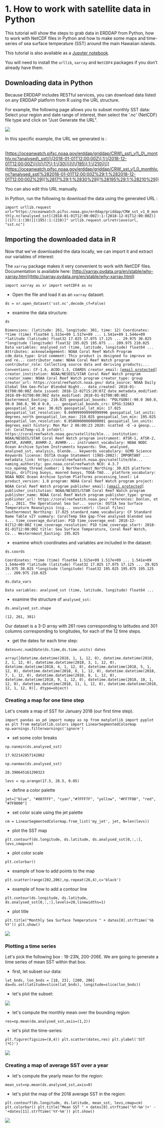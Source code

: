# 1. How to work with satellite data in Python

This tutorial will show the steps to grab data in ERDDAP from Python, how to work with NetCDF files in Python and how to make some maps and time-series of sea surface temperature \(SST\) around the main Hawaiian islands.

This tutorial is also available as a [Jupyter notebook](https://github.com/melhawaii/python-satellite-course/blob/master/OW_Tutorial1.ipynb).

You will need to install the `urllib`, `xarray` and `NetCDF4` packages if you don't already have them.

## Downloading data in Python <a id="downloading-data-in-python"></a>

Because ERDDAP includes RESTful services, you can download data listed on any ERDDAP platform from R using the URL structure.

For example, the following page allows you to subset monthly SST data: Select your region and date range of interest, then select the '.nc' \(NetCDF\) file type and click on "Just Generate the URL".

![](https://gblobscdn.gitbook.com/assets%2F-LylLNCSXaUER_FiqDSx%2F-LzF98xDP8aCnkTb_TTM%2F-LzF9qqbKZxTfVMPubXN%2Fimage.png?alt=media&token=6c605a56-e9cb-4a98-9395-37a4088974f0)

In this specific example, the URL we generated is :

​[https://oceanwatch.pifsc.noaa.gov/erddap/griddap/CRW\_sst\_v1\_0\_monthly.nc?analysed\_sst\[\(2018-01-01T12:00:00Z\):1:\(2018-12-01T12:00:00Z\)\]\[\(17\):1:\(30\)\]\[\(195\):1:\(210\)\]](https://oceanwatch.pifsc.noaa.gov/erddap/griddap/CRW_sst_v1_0_monthly.nc?analysed_sst[%282018-01-01T12:00:00Z%29:1:%282018-12-01T12:00:00Z%29][%2817%29:1:%2830%29][%28195%29:1:%28210%29])​

You can also edit this URL manually.

In Python, run the following to download the data using the generated URL :

`import urllib.request url="https://oceanwatch.pifsc.noaa.gov/erddap/griddap/CRW_sst_v1_0_monthly.nc?analysed_sst[(2018-01-01T12:00:00Z):1:(2018-12-01T12:00:00Z)][(17):1:(30)][(195):1:(210)]" urllib.request.urlretrieve(url, "sst.nc")`

## Importing the downloaded data in R <a id="importing-the-downloaded-data-in-r"></a>

Now that we've downloaded the data locally, we can import it and extract our variables of interest:

The `xarray` package makes it very convenient to work with NetCDF files. Documentation is available here: [http://xarray.pydata.org/en/stable/why-xarray.html](http://xarray.pydata.org/en/stable/why-xarray.html)​

`import xarray as xr import netCDF4 as nc`

* Open the file and load it as an `xarray` dataset:

`ds = xr.open_dataset('sst.nc',decode_cf=False)`

* examine the data structure:

`ds`

 `Dimensions: (latitude: 261, longitude: 301, time: 12) Coordinates: *time (time) float64 1.515e+09 1.517e+09 ... 1.541e+09 1.544e+09 *latitude (latitude) float32 17.025 17.075 17.125 ... 29.975 30.025 *longitude (longitude) float32 195.025 195.075 ... 209.975 210.025 Data variables: analysed_sst (time, latitude, longitude) float64 ... Attributes: acknowledgement: NOAA Coral Reef Watch Program cdm_data_type: Grid comment: This product is designed to improve on and re... contributor_name: NOAA Coral Reef Watch program contributor_role: Collecting source data and deriving products;... Conventions: CF-1.6, ACDD-1.3, COARDS creator_email:` [`[email protected]`](https://coastwatch.gitbook.io/cdn-cgi/l/email-protection) `creator_institution: NOAA/NESDIS/STAR Coral Reef Watch program creator_name: NOAA Coral Reef Watch program creator_type: group creator_url: https://coralreefwatch.noaa.gov/ data_source: NOAA Daily Global 5km Geo-Polar Blended Night... date_created: 2018-01-01T00:00:00Z date_issued: 2018-12-02T15:20:07Z date_metadata_modified: 2018-09-01T00:00:00Z date_modified: 2018-01-01T00:00:00Z Easternmost_Easting: 210.025 geospatial_bounds: "POLYGON((-90.0 360.0, 90.0 360.0, 90.0 0.0, ... geospatial_bounds_crs: EPSG:32663 geospatial_lat_max: 30.025 geospatial_lat_min: 17.025 geospatial_lat_resolution: 0.049999999999999996 geospatial_lat_units: degrees_north geospatial_lon_max: 210.025 geospatial_lon_min: 195.025 geospatial_lon_resolution: 0.05000000000000001 geospatial_lon_units: degrees_east history: Mon Mar 2 06:00:23 2020: ncatted -O -a geosp... id: CoralTemp-v1.0 infoUrl: https://coralreefwatch.noaa.gov/satellite/ble... institution: NOAA/NESDIS/STAR Coral Reef Watch program instrument: ATSR-1, ATSR-2, AATSR, AVHRR, AVHRR-2, AVHRR-... instrument_vocabulary: NOAA NODC Ocean Archive System Instruments keywords: 5km, analysed, analysed_sst, analysis, blende... keywords_vocabulary: GCMD Science Keywords license: OSTIA Usage Statement (1985-2002): IMPORTANT ... metadata_link: https://coralreefwatch.noaa.gov/satellite/ble... naming_authority: gov.noaa.coralreefwatch NCO: 4.3.7 nco_openmp_thread_number: 1 Northernmost_Northing: 30.025 platform: Ships, drifting buoys, moored buoys, TOGA-TAO... platform_vocabulary: NOAA NODC Ocean Archive System Platforms processing_level: L4 product_version: 1.0 program: NOAA Coral Reef Watch program project: NOAA Coral Reef Watch program publisher_email:` [`[email protected]`](https://coastwatch.gitbook.io/cdn-cgi/l/email-protection) `publisher_institution: NOAA/NESDIS/STAR Coral Reef Watch program publisher_name: NOAA Coral Reef Watch program publisher_type: group publisher_url: https://coralreefwatch.noaa.gov/ references: Donlon, et al., 2011. The Operational Sea Sur... source: OSTIA Sea Surface Temperature Reanalysis (nig... sourceUrl: (local files) Southernmost_Northing: 17.025 standard_name_vocabulary: CF Standard Name Table v27 summary: CoralTemp 5km gap-free analysed blended sea s... time_coverage_duration: P1D time_coverage_end: 2018-12-01T12:00:00Z time_coverage_resolution: P1D time_coverage_start: 2018-01-01T12:00:00Z title: Sea Surface Temperature, Coral Reef Watch, Co... Westernmost_Easting: 195.025`

* examine which coordinates and variables are included in the dataset:

`ds.coords`

`Coordinates: *time (time) float64 1.515e+09 1.517e+09 ... 1.541e+09 1.544e+09 *latitude (latitude) float32 17.025 17.075 17.125 ... 29.925 29.975 30.025 *longitude (longitude) float32 195.025 195.075 195.125 ... 209.975 210.025`

`ds.data_vars`

`Data variables: analysed_sst (time, latitude, longitude) float64 ...`

* examine the structure of `analysed_sst:`

`ds.analysed_sst.shape`

`(12, 261, 301)`

Our dataset is a 3-D array with 261 rows corresponding to latitudes and 301 columns corresponding to longitudes, for each of the 12 time steps.

* get the dates for each time step:

`dates=nc.num2date(ds.time,ds.time.units) dates`

`array([datetime.datetime(2018, 1, 1, 12, 0), datetime.datetime(2018, 2, 1, 12, 0), datetime.datetime(2018, 3, 1, 12, 0), datetime.datetime(2018, 4, 1, 12, 0), datetime.datetime(2018, 5, 1, 12, 0), datetime.datetime(2018, 6, 1, 12, 0), datetime.datetime(2018, 7, 1, 12, 0), datetime.datetime(2018, 8, 1, 12, 0), datetime.datetime(2018, 9, 1, 12, 0), datetime.datetime(2018, 10, 1, 12, 0), datetime.datetime(2018, 11, 1, 12, 0), datetime.datetime(2018, 12, 1, 12, 0)], dtype=object)`

### Creating a map for one time step <a id="creating-a-map-for-one-time-step"></a>

Let's create a map of SST for January 2018 \(our first time step\).

`import pandas as pd import numpy as np from matplotlib import pyplot as plt from matplotlib.colors import LinearSegmentedColormap np.warnings.filterwarnings('ignore')`

* set some color breaks

`np.nanmin(ds.analysed_sst)`

`17.922142857142862`

`np.nanmax(ds.analysed_sst)`

`28.390645161290323`

`levs = np.arange(17.5, 28.5, 0.05)`

* define a color palette

`jet=["blue", "#007FFF", "cyan","#7FFF7F", "yellow", "#FF7F00", "red", "#7F0000"]`

* set color scale using the jet palette

`cm = LinearSegmentedColormap.from_list('my_jet', jet, N=len(levs))`

* plot the SST map

`plt.contourf(ds.longitude, ds.latitude, ds.analysed_sst[0,:,:], levs,cmap=cm)`

* plot color scale

`plt.colorbar()`

* example of how to add points to the map

`plt.scatter(range(202,206),np.repeat(26,4),c='black')`

* example of how to add a contour line

`plt.contour(ds.longitude, ds.latitude, ds.analysed_sst[0,:,:],levels=20,linewidths=1)`

* plot title

`plt.title("Monthly Sea Surface Temperature " + dates[0].strftime('%b %Y')) plt.show()`

![](https://gblobscdn.gitbook.com/assets%2F-LylLNCSXaUER_FiqDSx%2F-M6Vws-ZJCwjzNd7d500%2F-M6VyJsTB4DbCXQRbiV3%2Fimage.png?alt=media&token=68891f2f-dd7f-4cf8-bb6d-1f285e86afcd)

### Plotting a time series  <a id="plotting-a-time-series"></a>

Let's pick the following box : 18-23N, 200-206E. We are going to generate a time series of mean SST within that box.

* first, let subset our data:

`lat_bnds, lon_bnds = [18, 23], [200, 206] da=ds.sel(latitude=slice(lat_bnds), longitude=slice(lon_bnds))`

* let's plot the subset:

![](https://gblobscdn.gitbook.com/assets%2F-LylLNCSXaUER_FiqDSx%2F-M6Vws-ZJCwjzNd7d500%2F-M6Vy7JJO7GF0QIYJTFk%2Fimage.png?alt=media&token=20b1f02f-4257-41bd-b78f-f390a8dad309)

* let's compute the monthly mean over the bounding region:

`res=np.mean(da.analysed_sst,axis=(1,2))`

* let's plot the time-series:

`plt.figure(figsize=(8,4)) plt.scatter(dates,res) plt.ylabel('SST (ºC)')`

![](https://gblobscdn.gitbook.com/assets%2F-LylLNCSXaUER_FiqDSx%2F-M6VyKe5s-8LGWYVgGKa%2F-M6Vyil4flw-T8qBxERX%2Fimage.png?alt=media&token=b871dc9f-db53-4f5f-beb6-e264a6413127)

### Creating a map of average SST over a year <a id="creating-a-map-of-average-sst-over-a-year"></a>

* let's compute the yearly mean for the region:

`mean_sst=np.mean(ds.analysed_sst,axis=0)`

* let's plot the map of the 2018 average SST in the region:

`plt.contourf(ds.longitude, ds.latitude, mean_sst, levs,cmap=cm) plt.colorbar() plt.title("Mean SST " + dates[0].strftime('%Y-%m')+' - '+dates[11].strftime('%Y-%m')) plt.show()`

![](https://gblobscdn.gitbook.com/assets%2F-LylLNCSXaUER_FiqDSx%2F-M6VzH5HrFM6jrR2cs2O%2F-M6VzPOV2zHTqCK7zFTA%2Fimage.png?alt=media&token=76a02597-8d0b-4b7b-8a9c-cd2491a9853a)

